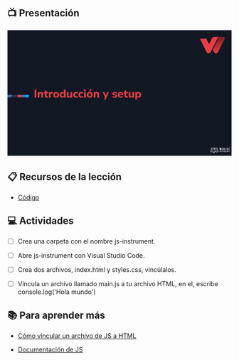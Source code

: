 ## :tv: Presentación

<div align="center">
  <a target="_blank" href="https://docs.google.com/presentation/d/1snWdMf-DqC5S4dnoKCyxSvBR0_VUYdL3CMcZW27sqVU/edit?usp=sharing"><img src="assets/portada.jpg" alt="Da clic para ver la presentación"></a>
</div>

## :clipboard: Recursos de la lección

- [Código](https://github.com/wizelineacademy/web-development-bootcamp-project/tree/pre-curso/sesion_3.1/pre-curso/musical-instrument)


## :computer: Actividades
- [ ] Crea una carpeta con el nombre js-instrument.
- [ ] Abre js-instrument con Visual Studio Code.
- [ ] Crea dos archivos, index.html y styles.css, vincúlalos. 
- [ ] Vincula un archivo llamado main.js a tu archivo HTML, en el, escribe console.log('Hola mundo')



## :books: Para aprender más

- [Cómo vincular un archivo de JS a HTML](https://www.freecodecamp.org/espanol/news/como-enlazar-a-un-documento-javascript-en-html/#:~:text=El%20atributo%20'src'%20en%20una,enlazar%20a%20tu%20documento%20HTML.&text=Esto%20apuntar%C3%ADa%20a%20un%20archivo,el%20mismo%20directorio%20del%20archivo%20.)

- [Documentación de JS](https://developer.mozilla.org/en-US/docs/Web/JavaScript)




